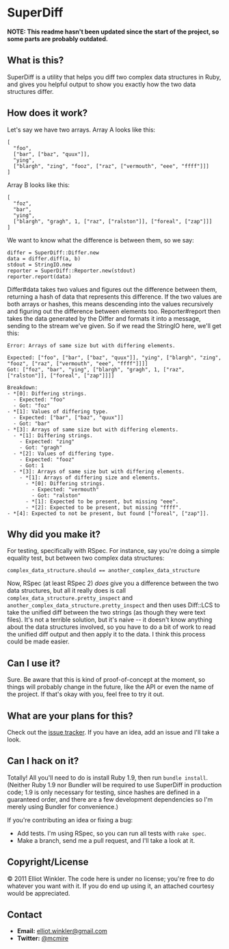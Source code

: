 # SuperDiff

**NOTE: This readme hasn't been updated since the start of the project, so some
parts are probably outdated.**

## What is this?

SuperDiff is a utility that helps you diff two complex data structures in Ruby,
and gives you helpful output to show you exactly how the two data structures
differ.

## How does it work?

Let's say we have two arrays. Array A looks like this:

    [
      "foo",
      ["bar", ["baz", "quux"]],
      "ying",
      ["blargh", "zing", "fooz", ["raz", ["vermouth", "eee", "ffff"]]]
    ]

Array B looks like this:

    [
      "foz",
      "bar",
      "ying",
      ["blargh", "gragh", 1, ["raz", ["ralston"]], ["foreal", ["zap"]]]
    ]

We want to know what the difference is between them, so we say:

    differ = SuperDiff::Differ.new
    data = differ.diff(a, b)
    stdout = StringIO.new
    reporter = SuperDiff::Reporter.new(stdout)
    reporter.report(data)

Differ#data takes two values and figures out the difference between them,
returning a hash of data that represents this difference. If the two values are
both arrays or hashes, this means descending into the values recursively and
figuring out the difference between elements too. Reporter#report then takes the
data generated by the Differ and formats it into a message, sending to the
stream we've given. So if we read the StringIO here, we'll get this:

    Error: Arrays of same size but with differing elements.

    Expected: ["foo", ["bar", ["baz", "quux"]], "ying", ["blargh", "zing", "fooz", ["raz", ["vermouth", "eee", "ffff"]]]]
    Got: ["foz", "bar", "ying", ["blargh", "gragh", 1, ["raz", ["ralston"]], ["foreal", ["zap"]]]]

    Breakdown:
    - *[0]: Differing strings.
      - Expected: "foo"
      - Got: "foz"
    - *[1]: Values of differing type.
      - Expected: ["bar", ["baz", "quux"]]
      - Got: "bar"
    - *[3]: Arrays of same size but with differing elements.
      - *[1]: Differing strings.
        - Expected: "zing"
        - Got: "gragh"
      - *[2]: Values of differing type.
        - Expected: "fooz"
        - Got: 1
      - *[3]: Arrays of same size but with differing elements.
        - *[1]: Arrays of differing size and elements.
          - *[0]: Differing strings.
            - Expected: "vermouth"
            - Got: "ralston"
          - *[1]: Expected to be present, but missing "eee".
          - *[2]: Expected to be present, but missing "ffff".
    - *[4]: Expected to not be present, but found ["foreal", ["zap"]].

## Why did you make it?

For testing, specifically with RSpec. For instance, say you're doing a simple
equality test, but between two complex data structures:

    complex_data_structure.should == another_complex_data_structure

Now, RSpec (at least RSpec 2) *does* give you a difference between the two data
structures, but all it really does is call
`complex_data_structure.pretty_inspect` and
`another_complex_data_structure.pretty_inspect` and then uses Diff::LCS to take
the unified diff between the two strings (as though they were text files). It's
not a terrible solution, but it's naive -- it doesn't know anything about the
data structures involved, so you have to do a bit of work to read the unified
diff output and then apply it to the data. I think this process could be made
easier.

## Can I use it?

Sure. Be aware that this is kind of proof-of-concept at the moment, so things
will probably change in the future, like the API or even the name of the
project. If that's okay with you, feel free to try it out.

## What are your plans for this?

Check out the [issue tracker](http://github.com/mcmire/super_diff/issues). If
you have an idea, add an issue and I'll take a look.

## Can I hack on it?

Totally! All you'll need to do is install Ruby 1.9, then run `bundle install`.
(Neither Ruby 1.9 nor Bundler will be required to use SuperDiff in production
code; 1.9 is only necessary for testing, since hashes are defined in a
guaranteed order, and there are a few development dependencies so I'm merely
using Bundler for convenience.)

If you're contributing an idea or fixing a bug:

* Add tests. I'm using RSpec, so you can run all tests with `rake spec`.
* Make a branch, send me a pull request, and I'll take a look at it.

## Copyright/License

&copy; 2011 Elliot Winkler. The code here is under no license; you're free to do
whatever you want with it. If you do end up using it, an attached courtesy would
be appreciated.

## Contact

* **Email:** <elliot.winkler@gmail.com>
* **Twitter:** [@mcmire](http://twitter.com/mcmire)

